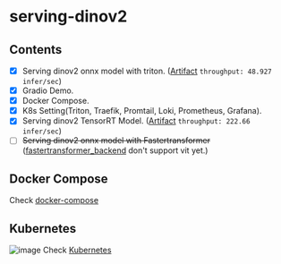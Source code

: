 # serving-dinov2

## Contents

- [x] Serving dinov2 onnx model with triton. ([Artifact](https://huggingface.co/RoundtTble/dinov2_onnx) `throughput: 48.927 infer/sec`)
- [x] Gradio Demo.
- [x] Docker Compose.
- [x] K8s Setting(Triton, Traefik, Promtail, Loki, Prometheus, Grafana).
- [x] Serving dinov2 TensorRT Model. ([Artifact](https://huggingface.co/RoundtTble/dinov2_trt_a4000) `throughput: 222.66 infer/sec`)
- [ ] ~~Serving dinov2 onnx model with Fastertransformer~~ ([fastertransformer_backend](https://github.com/triton-inference-server/fastertransformer_backend) don't support vit yet.)

## Docker Compose

Check [docker-compose](docs/docker-compose.md)

## Kubernetes

![image](https://github.com/RRoundTable/serving-dinov2/assets/27891090/02d1e30b-b169-4d2e-bba0-8c9481397007)
Check [Kubernetes](docs/k8s.md)